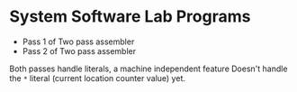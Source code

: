 # System Software Lab Programs

- Pass 1 of Two pass assembler
- Pass 2 of Two pass assembler

Both passes handle literals, a machine independent feature
Doesn't handle the `*` literal (current location counter value) yet.
